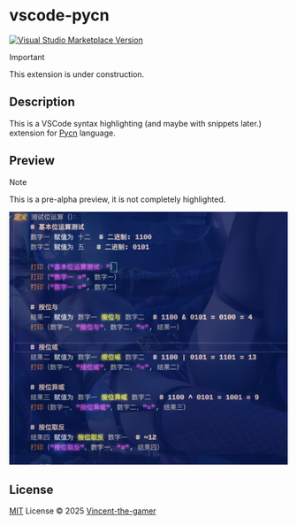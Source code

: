 # vscode-pycn

<a href="https://marketplace.visualstudio.com/items?itemName=antfu.pycn" target="__blank"><img src="https://img.shields.io/visual-studio-marketplace/v/antfu.pycn.svg?color=eee&amp;label=VS%20Code%20Marketplace&logo=visual-studio-code" alt="Visual Studio Marketplace Version" /></a>

> [!IMPORTANT]
> This extension is under construction.

## Description

This is a VSCode syntax highlighting (and maybe with snippets later.) extension for [Pycn](https://github.com/Vincent-the-gamer/pycn) language.

## Preview

> [!NOTE]
> This is a pre-alpha preview, it is not completely highlighted.

![preview](.github/preview.png)

## License

[MIT](./LICENSE.md) License © 2025 [Vincent-the-gamer](https://github.com/Vincent-the-gamer)
